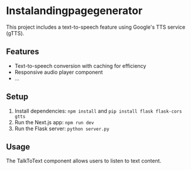 # Instalandingpagegenerator

This project includes a text-to-speech feature using Google's TTS service (gTTS).

## Features

-   Text-to-speech conversion with caching for efficiency
-   Responsive audio player component
-   ...

## Setup

1. Install dependencies: `npm install` and `pip install flask flask-cors gtts`
2. Run the Next.js app: `npm run dev`
3. Run the Flask server: `python server.py`

## Usage

The TalkToText component allows users to listen to text content.
